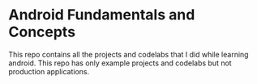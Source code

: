 # Android Fundamentals and Concepts

This repo contains all the projects and codelabs that I did while learning android. This repo has only example projects and codelabs but not production applications.
